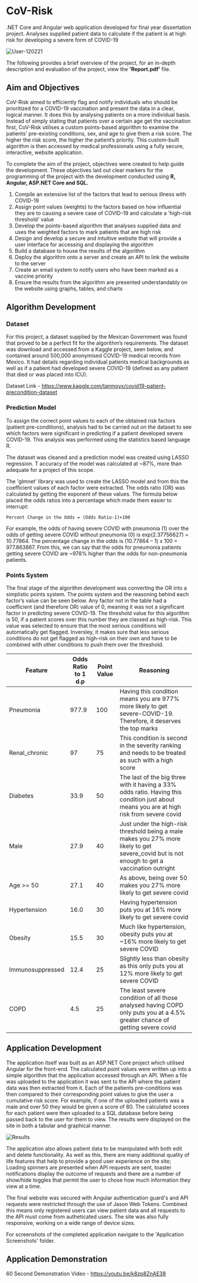 # CoV-Risk
.NET Core and Angular web application developed for final year dissertation project. Analyses supplied patient data to calculate if the patient is at high risk for developing a severe form of COVID-19

![User-120221](https://user-images.githubusercontent.com/32711675/127788024-5e7cee4e-5fc9-4243-a0c1-ab06af00d897.PNG)

The following provides a brief overview of the project, for an in-depth description and evaluation of the project, view the **'Report.pdf'** file.

## Aim and Objectives

CoV-Risk aimed to efficiently flag and notify individuals who should be prioritized for a COVID-19 vaccination and present the data in a clear, logical manner. It does this by analysing patients on a more individual basis. Instead of simply stating that patients over a certain age get the vaccination first, CoV-Risk utilises a custom points-based algorithm to examine the patients’ pre-existing conditions, sex, and age to give them a risk score. The higher the risk score, the higher the patient’s priority. This custom-built algorithm is then accessed by medical professionals using a fully secure, interactive, website application. 

To complete the aim of the project, objectives were created to help guide the development. These objectives laid out clear markers for the programming of the project with the development conducted using **R, Angular, ASP.NET Core and SQL.**

1.	Compile an extensive list of the factors that lead to serious illness with COVID-19 
2.	Assign point values (weights) to the factors based on how influential they are to causing a severe case of COVID-19 and calculate a 'high-risk threshold' value 
3.	Develop the points-based algorithm that analyses supplied data and uses the weighted factors to mark patients that are high risk 
4.	Design and develop a secure and intuitive website that will provide a user interface for accessing and displaying the algorithm 
5.	Build a database to house the results of the algorithm 
6.	Deploy the algorithm onto a server and create an API to link the website to the server 
7.	Create an email system to notify users who have been marked as a vaccine priority
8.	Ensure the results from the algorithm are presented understandably on the website using graphs, tables, and charts

## Algorithm Development

### Dataset
For this project, a dataset supplied by the Mexican Government was found that proved to be a perfect fit for the algorithm’s requirements. The dataset was download and accessed from a Kaggle project, seen below, and contained around 500,000 anonymised COVID-19 medical records from Mexico. It had details regarding individual patients medical backgrounds as well as if a patient had developed severe COVID-19 (defined as any patient that died or was placed into ICU).

Dataset Link - https://www.kaggle.com/tanmoyx/covid19-patient-precondition-dataset 

### Prediction Model
To assign the correct point values to each of the obtained risk factors (patient pre-conditions), analysis had to be carried out on the dataset to see which factors were significant in predicting if a patient developed severe COVID-19. This analysis was performed using the statistics based language R.

The dataset was cleaned and a prediction model was created using LASSO regression. T accuracy of the model was calculated at ~87%, more than adequate for a project of this scope. 

The 'glmnet' library was used to create the LASSO model and from this the coefficient values of each factor were extracted. The odds ratio (OR) was calculated by getting the exponent of these values. The formula below placed the odds ratios into a percentage which made them easier to interrupt:
    
`Percent Change in the Odds = (Odds Ratio-1)×100
`    

For example, the odds of having severe COVID with pneumonia (1) over the odds of getting severe COVID without pneumonia (0) is exp(2.37756627) = 10.77864. The percentage change in the odds is (10.77864 – 1) x 100 = 977.863867. From this, we can say that the odds for pneumonia patients getting severe COVID are ~978% higher than the odds for non-pneumonia patients. 

### Points System
The final stage of the algorithm development was converting the OR into a simplistic points system. The points system and the reasoning behind each factor’s value can be seen below. Any factor not in the table had a coefficient (and therefore OR) value of 0, meaning it was not a significant factor in predicting severe COVID-19.
The threshold value for this algorithm is 50, if a patient scores over this number they are classed as high-risk. This value was selected to ensure that the most serious conditions will automatically get flagged. Inversley, it makes sure that less serious conditions do not get flagged as high-risk on their own and have to be combined with other conditions to push them over the threshold.



| Feature          | Odds Ratio to 1 d.p  | Point Value  | Reasoning  |
| ---------------- | -------------------- | ------------ | -----------|
| Pneumonia        | 977.9                | 100          | Having this condition means you are 977% more likely to get severe-COVID-19. Therefore, it deserves the top marks      |
| Renal_chronic    | 97                   | 75           | This condition is second in the severity ranking and needs to be treated as such with a high score      |
| Diabetes         | 33.9                 | 50           | The last of the big three with it having a 33% odds ratio. Having this condition just about means you are at high risk from severe covid       |
| Male             | 27.9                 | 40           | Just under the high-risk threshold being a male makes you 27% more likely to get severe_covid but is not enough to get a vaccination outright       |
| Age >= 50        | 27.1                 | 40           | As above, being over 50 makes you 27% more likely to get severe covid       |
| Hypertension     | 16.0                 | 30           | Having hypertension puts you at 16% more likely to get severe covid      |
| Obesity          | 15.5                 | 30           | Much like hypertension, obesity puts you at ~16% more likely to get severe COVID       |
| Immunosuppressed | 12.4                 | 25           | Slightly less than obesity as this only puts you at 12% more likely to get severe COVID      |
| COPD             | 4.5                  | 25           | The least severe condition of all those analysed having COPD only puts you at a 4.5% greater chance of getting severe covid       |


## Application Development

The application itself was built as an ASP.NET Core project which utilised Angular for the front-end. The calculated point values were written up into a simple algorithm that the application accessed through an API. When a file was uploaded to the application it was sent to the API where the patient data was then extracted from it. Each of the patients pre-conditions was then compared to their corresponding point values to give the user a cumulative risk score. For example, if one of the uploaded patients was a male and over 50 they would be given a score of 80. The calculated scores for each patient were then uploaded to a SQL database before being passed back to the user for them to view. The results were displayed on the site in both a tabular and graphical manner.

![Results](https://user-images.githubusercontent.com/32711675/128013730-4299447c-347d-45da-a84e-69a74819e8d6.PNG)

The application also allows patient data to be manipulated with both edit and delete functionality. As well as this, there are many additional quality of life features that help to provide a good user experience on the site; Loading spinners are presented when API requests are sent, toaster notifications display the outcome of requests and there are a number of show/hide toggles that permit the user to chose how much information they view at a time.

The final website was secured with Angular authentication guard's and API requests were restricted through the use of Jason Web Tokens. Combined this means only registered users can view patient data and all requests to the API must come from autheticated users. The site was also fully responsive, working on a wide range of device sizes.

For screenshots of the completed application navigate to the 'Application Screenshots' folder.

## Application Demonstration

60 Second Demonstration Video - https://youtu.be/k8zp8ZnAE38 
